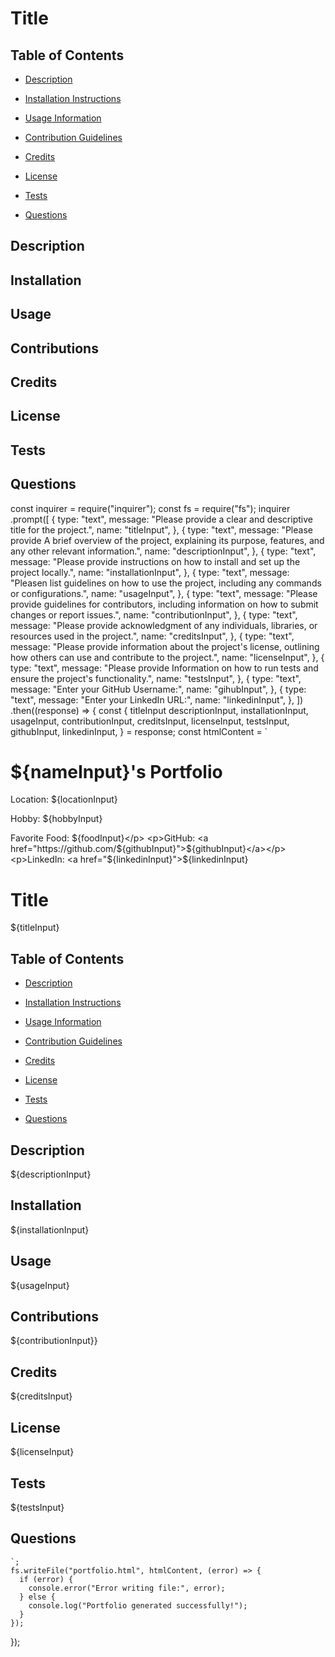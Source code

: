 # Title

## Table of Contents

- [Description](#my-description)

- [Installation Instructions](#my-installation)

- [Usage Information](#my-usage)

- [Contribution Guidelines](#my-contributions)

- [Credits](#my-credits)

- [License](#my-license)

- [Tests](#my-tests)

- [Questions](#my-questions)

## Description <a name="my-description"></a>

## Installation <a name="my-installation"></a>

## Usage <a name="my-usage"></a>

## Contributions <a name="my-contributions"></a>

## Credits <a name="my-credits"></a>

## License <a name="my-license"></a>

## Tests <a name="my-tests"></a>

## Questions <a name="my-questions"></a>


const inquirer = require("inquirer");
const fs = require("fs");
inquirer
  .prompt([
    {
      type: "text",
      message: "Please provide a clear and descriptive title for the project.",
      name: "titleInput",
    },
    {
      type: "text",
      message: "Please provide A brief overview of the project, explaining its purpose, features, and any other relevant information.",
      name: "descriptionInput",
    },
    {
      type: "text",
      message: "Please provide instructions on how to install and set up the project locally.",
      name: "installationInput",
    },
    {
      type: "text",
      message: "Pleasen list guidelines on how to use the project, including any commands or configurations.",
      name: "usageInput",
    },
    {
      type: "text",
      message: "Please provide guidelines for contributors, including information on how to submit changes or report issues.",
      name: "contributionInput",
    },
     {
      type: "text",
      message: "Please provide acknowledgment of any individuals, libraries, or resources used in the project.",
      name: "creditsInput",
    },
    {
      type: "text",
      message: "Please provide information about the project's license, outlining how others can use and contribute to the project.",
      name: "licenseInput",
    },
    {
      type: "text",
      message: "Please provide Information on how to run tests and ensure the project's functionality.",
      name: "testsInput",
    },
    {
      type: "text",
      message: "Enter your GitHub Username:",
      name: "gihubInput",
    },
    {
      type: "text",
      message: "Enter your LinkedIn URL:",
      name: "linkedinInput",
    },
  ])
  .then((response) => {
    const {
      titleInput
      descriptionInput,
      installationInput,
      usageInput,
      contributionInput,
      creditsInput,
      licenseInput,
      testsInput,
      githubInput,
      linkedinInput,
    } = response;
    const htmlContent = `
      <html>
        <head>
          <title>Portfolio</title>
        </head>
        <body>
          <h1>${nameInput}'s Portfolio</h1>
          <p>Location: ${locationInput}</p>
          <p>Hobby: ${hobbyInput}</p>
          <p>Favorite Food: ${foodInput}</p>
          <p>GitHub: <a href="https://github.com/${githubInput}">${githubInput}</a></p>
          <p>LinkedIn: <a href="${linkedinInput}">${linkedinInput}</a></p>
        </body>
      </html>
# Title
${titleInput}

## Table of Contents

- [Description](#my-description)

- [Installation Instructions](#my-installation)

- [Usage Information](#my-usage)

- [Contribution Guidelines](#my-contributions)

- [Credits](#my-credits)

- [License](#my-license)

- [Tests](#my-tests)

- [Questions](#my-questions)

## Description <a name="my-description"></a>
${descriptionInput}

## Installation <a name="my-installation"></a>
${installationInput}

## Usage <a name="my-usage"></a>
${usageInput}

## Contributions <a name="my-contributions"></a>
${contributionInput}}

## Credits <a name="my-credits"></a>
${creditsInput}

## License <a name="my-license"></a>
${licenseInput}

## Tests <a name="my-tests"></a>
${testsInput}

## Questions <a name="my-questions"></a>
    `;
    fs.writeFile("portfolio.html", htmlContent, (error) => {
      if (error) {
        console.error("Error writing file:", error);
      } else {
        console.log("Portfolio generated successfully!");
      }
    });
  });
